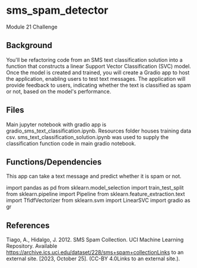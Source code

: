 # sms_spam_detector

Module 21 Challenge

## Background

You'll be refactoring code from an SMS text classification solution into a function that constructs a linear Support Vector Classification (SVC) model. Once the model is created and trained, you will create a Gradio app to host the application, enabling users to test text messages. The application will provide feedback to users, indicating whether the text is classified as spam or not, based on the model's performance.

## Files

Main jupyter notebook with gradio app is gradio_sms_text_classification.ipynb. Resources folder houses training data csv. sms_text_classification_solution.ipynb was used to supply the classification function code in main gradio notebook.

## Functions/Dependencies

This app can take a text message and predict whether it is spam or not.

import pandas as pd
from sklearn.model_selection import train_test_split
from sklearn.pipeline import Pipeline
from sklearn.feature_extraction.text import TfidfVectorizer
from sklearn.svm import LinearSVC
import gradio as gr

## References
Tiago, A., Hidalgo, J. 2012. SMS Spam Collection. UCI Machine Learning Repository. Available https://archive.ics.uci.edu/dataset/228/sms+spam+collectionLinks to an external site. [2023, October 25]. (CC-BY 4.0Links to an external site.).
